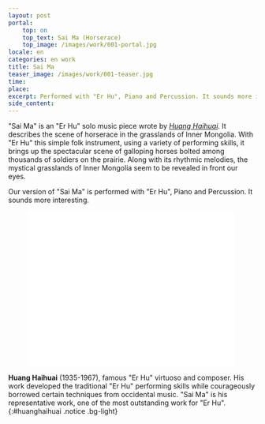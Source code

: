 ```yaml
---
layout: post
portal:
    top: on
    top_text: Sai Ma (Horserace)
    top_image: /images/work/001-portal.jpg
locale: en
categories: en work
title: Sai Ma
teaser_image: /images/work/001-teaser.jpg
time: 
place: 
excerpt: Performed with "Er Hu", Piano and Percussion. It sounds more interesting.
side_content: 
---
```


"Sai Ma" is an "Er Hu" solo music piece wrote by [*Huang Haihuai*](#huanghaihuai). 
It describes the scene of horserace in the grasslands of Inner Mongolia.
With "Er Hu" this simple folk instrument, using a variety of performing skills, 
it brings up the spectacular scene of galloping horses bolted among thousands of soldiers on the prairie.
Along with its rhythmic melodies, the mystical grasslands of Inner Mongolia seem to be revealed in front our eyes.

Our version of "Sai Ma" is performed with "Er Hu", Piano and Percussion. It sounds more interesting.

<figure class="video-container">
    <iframe width="420" height="315" src="//www.youtube.com/embed/dAfxoyIcHaU" frameborder="0" allowfullscreen></iframe>
</figure>

<i class="icon-note icon-inline"></i><b>Huang Haihuai</b> (1935-1967), famous "Er Hu" virtuoso and composer.
His work developed the traditional "Er Hu" performing skills while courageously borrowed certain techniques from occidental music.
"Sai Ma" is his representative work, one of the most outstanding work for "Er Hu".
{:#huanghaihuai .notice .bg-light}